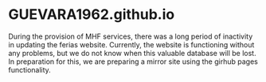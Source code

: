 # GUEVARA1962.github.io
During the provision of MHF services, there was a long period of inactivity in updating the ferias website.
Currently, the website is functioning without any problems, but we do not know when this valuable database will be lost.
In preparation for this, we are preparing a mirror site using the girhub pages functionality.
